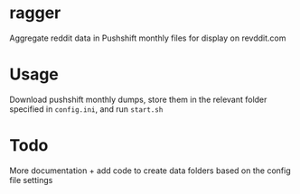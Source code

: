 # ragger
Aggregate reddit data in Pushshift monthly files for display on revddit.com

# Usage

Download pushshift monthly dumps, store them in the relevant folder specified in `config.ini`, and run `start.sh`

# Todo

More documentation + add code to create data folders based on the config file settings
